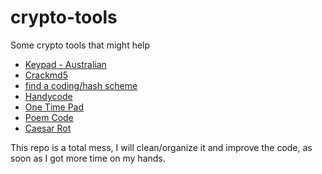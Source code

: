 # crypto-tools
Some crypto tools that might help

* [Keypad - Australian](aus-dial-pad)
* [Crackmd5](crackmd5)
* [find a coding/hash scheme](find-coding-scheme)
* [Handycode](handycode)
* [One Time Pad](otp)
* [Poem Code](poemcode)
* [Caesar Rot](rot)

This repo is a total mess, I will clean/organize it and improve the code, as soon as I got more time on my hands.
